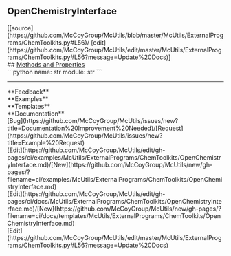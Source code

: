## <a id="McUtils.McUtils.ExternalPrograms.ChemToolkits.OpenChemistryInterface">OpenChemistryInterface</a> 

<div class="docs-source-link" markdown="1">
[[source](https://github.com/McCoyGroup/McUtils/blob/master/McUtils/ExternalPrograms/ChemToolkits.py#L56)/
[edit](https://github.com/McCoyGroup/McUtils/edit/master/McUtils/ExternalPrograms/ChemToolkits.py#L56?message=Update%20Docs)]
</div>









<div class="collapsible-section">
 <div class="collapsible-section collapsible-section-header" markdown="1">
## <a class="collapse-link" data-toggle="collapse" href="#methods" markdown="1"> Methods and Properties</a> <a class="float-right" data-toggle="collapse" href="#methods"><i class="fa fa-chevron-down"></i></a>
 </div>
 <div class="collapsible-section collapsible-section-body collapse show" id="methods" markdown="1">
 ```python
name: str
module: str
```

 </div>
</div>












---


<div markdown="1" class="text-secondary">
<div class="container">
  <div class="row">
   <div class="col" markdown="1">
**Feedback**   
</div>
   <div class="col" markdown="1">
**Examples**   
</div>
   <div class="col" markdown="1">
**Templates**   
</div>
   <div class="col" markdown="1">
**Documentation**   
</div>
   <div class="col" markdown="1">
   
</div>
   <div class="col" markdown="1">
   
</div>
   <div class="col" markdown="1">
   
</div>
</div>
  <div class="row">
   <div class="col" markdown="1">
[Bug](https://github.com/McCoyGroup/McUtils/issues/new?title=Documentation%20Improvement%20Needed)/[Request](https://github.com/McCoyGroup/McUtils/issues/new?title=Example%20Request)   
</div>
   <div class="col" markdown="1">
[Edit](https://github.com/McCoyGroup/McUtils/edit/gh-pages/ci/examples/McUtils/ExternalPrograms/ChemToolkits/OpenChemistryInterface.md)/[New](https://github.com/McCoyGroup/McUtils/new/gh-pages/?filename=ci/examples/McUtils/ExternalPrograms/ChemToolkits/OpenChemistryInterface.md)   
</div>
   <div class="col" markdown="1">
[Edit](https://github.com/McCoyGroup/McUtils/edit/gh-pages/ci/docs/McUtils/ExternalPrograms/ChemToolkits/OpenChemistryInterface.md)/[New](https://github.com/McCoyGroup/McUtils/new/gh-pages/?filename=ci/docs/templates/McUtils/ExternalPrograms/ChemToolkits/OpenChemistryInterface.md)   
</div>
   <div class="col" markdown="1">
[Edit](https://github.com/McCoyGroup/McUtils/edit/master/McUtils/ExternalPrograms/ChemToolkits.py#L56?message=Update%20Docs)   
</div>
   <div class="col" markdown="1">
   
</div>
   <div class="col" markdown="1">
   
</div>
   <div class="col" markdown="1">
   
</div>
</div>
</div>
</div>